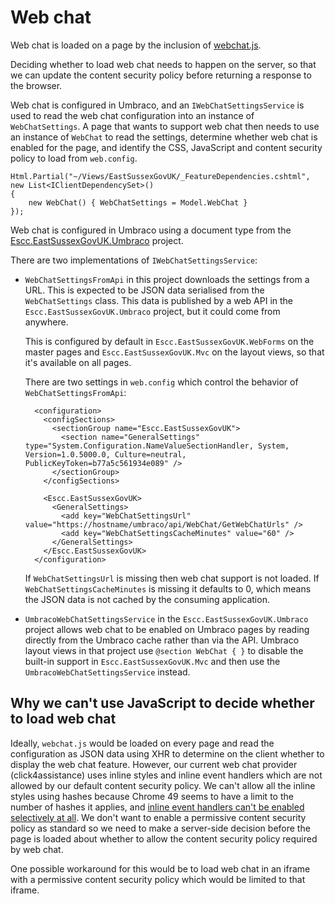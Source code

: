 # Web chat

Web chat is loaded on a page by the inclusion of [webchat.js](https://github.com/east-sussex-county-council/Escc.EastSussexGovUK/blob/master/Escc.EastSussexGovUK/js/webchat.js).

Deciding whether to load web chat needs to happen on the server, so that we can update the content security policy before returning a response to the browser. 

Web chat is configured in Umbraco, and an `IWebChatSettingsService` is used to read the web chat configuration into an instance of `WebChatSettings`. A page that wants to support web chat then needs to use an instance of `WebChat` to read the settings, determine whether web chat is enabled for the page, and identify the CSS, JavaScript and content security policy to load from `web.config`.

	Html.Partial("~/Views/EastSussexGovUK/_FeatureDependencies.cshtml", new List<IClientDependencySet>()
    {
        new WebChat() { WebChatSettings = Model.WebChat }
    });

Web chat is configured in Umbraco using a document type from the [Escc.EastSussexGovUK.Umbraco](https://github.com/east-sussex-county-council/Escc.EastSussexGovUK.Umbraco) project. 

There are two implementations of `IWebChatSettingsService`:

* `WebChatSettingsFromApi` in this project downloads the settings from a URL. This is expected to be JSON data serialised from the `WebChatSettings` class. This data is published by a web API in the `Escc.EastSussexGovUK.Umbraco` project, but it could come from anywhere. 

	This is configured by default in `Escc.EastSussexGovUK.WebForms` on the master pages and `Escc.EastSussexGovUK.Mvc` on the layout views, so that it's available on all pages.

	There are two settings in `web.config` which control the behavior of `WebChatSettingsFromApi`:

		<configuration>
		  <configSections>
		    <sectionGroup name="Escc.EastSussexGovUK">
		      <section name="GeneralSettings" type="System.Configuration.NameValueSectionHandler, System, Version=1.0.5000.0, Culture=neutral, PublicKeyToken=b77a5c561934e089" />
	        </sectionGroup>
		  </configSections>
		
	      <Escc.EastSussexGovUK>
		    <GeneralSettings>
		      <add key="WebChatSettingsUrl" value="https://hostname/umbraco/api/WebChat/GetWebChatUrls" />
			  <add key="WebChatSettingsCacheMinutes" value="60" />
		    </GeneralSettings>
	      </Escc.EastSussexGovUK>
		</configuration>

	If `WebChatSettingsUrl` is missing then web chat support is not loaded. If `WebChatSettingsCacheMinutes` is missing it defaults to 0, which means the JSON data is not cached by the consuming application. 

* `UmbracoWebChatSettingsService` in the `Escc.EastSussexGovUK.Umbraco` project allows web chat to be enabled on Umbraco pages by reading directly from the Umbraco cache rather than via the API. Umbraco layout views in that project use `@section WebChat { }` to disable the built-in support in `Escc.EastSussexGovUK.Mvc` and then use the `UmbracoWebChatSettingsService` instead.

## Why we can't use JavaScript to decide whether to load web chat
Ideally, `webchat.js` would be loaded on every page and read the configuration as JSON data using XHR to determine on the client whether to display the web chat feature. However, our current web chat provider (click4assistance) uses inline styles and inline event handlers which are not allowed by our default content security policy. We can't allow all the inline styles using hashes because Chrome 49 seems to have a limit to the number of hashes it applies, and [inline event handlers can't be enabled selectively at all](https://github.com/w3c/webappsec/issues/468). We don't want to enable a permissive content security policy as standard so we need to make a server-side decision before the page is loaded about whether to allow the content security policy required by web chat.

One possible workaround for this would be to load web chat in an iframe with a permissive content security policy which would be limited to that iframe.